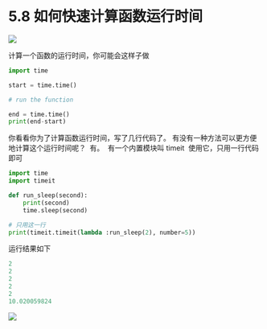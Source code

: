 # 5.8 如何快速计算函数运行时间
![](http://image.iswbm.com/20200804124133.png)

计算一个函数的运行时间，你可能会这样子做

```python
import time

start = time.time()

# run the function

end = time.time()
print(end-start)
```

你看看你为了计算函数运行时间，写了几行代码了。
​
有没有一种方法可以更方便地计算这个运行时间呢？
​
有。
​
有一个内置模块叫 timeit
​
使用它，只用一行代码即可

```python
import time
import timeit

def run_sleep(second):
    print(second)
    time.sleep(second)

# 只用这一行
print(timeit.timeit(lambda :run_sleep(2), number=5))
```

运行结果如下

```python
2
2
2
2
2
10.020059824
```



![](http://image.iswbm.com/20200607174235.png)

